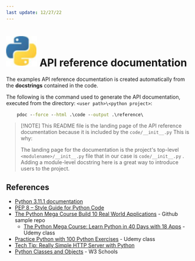 ```yaml
---
last update: 12/27/22
---
```


# ![python-icon](../media/icons/python-icon.svg) API reference documentation

The examples API reference documentation is created automatically from the
**docstrings** contained in the code.  

The following is the command used to generate the API documentation, executed
from the directory: `<user path>\<python project>`:

```cmd
    pdoc --force --html .\code --output .\reference\
```

> [!NOTE] This README file is the landing page of the API reference
documentation because it is included by the `code/__init__.py` This is
why:
>
> The landing page for the documentation is the project's top-level
`<modulename>/__init__.py` file that in our case is `code/__init__.py`
> .  Adding a module-level docstring here is a great way to introduce users to
> the project. 


## References

- [Python 3.11.1 documentation](https://docs.python.org/3/)
- [PEP 8 – Style Guide for Python Code](https://peps.python.org/pep-0008/)
- [The Python Mega Course Build 10 Real World Applications](https://github.com/JayabharathP/The-Python-Mega-Course-Build-10-Real-World-Applications-#readme) - Github sample repo
  - [The Python Mega Course: Learn Python in 40 Days with 18 Apps](https://www.udemy.com/course/the-python-mega-course/) - Udemy class
- [Practice Python with 100 Python Exercises](https://www.udemy.com/course/python-video-workbook/) - Udemy class
- [Tech Tip: Really Simple HTTP Server with Python](https://www.linuxjournal.com/content/tech-tip-really-simple-http-server-python)
- [Python Classes and Objects](https://www.w3schools.com/python/python_classes.asp) - W3 Schools
  
